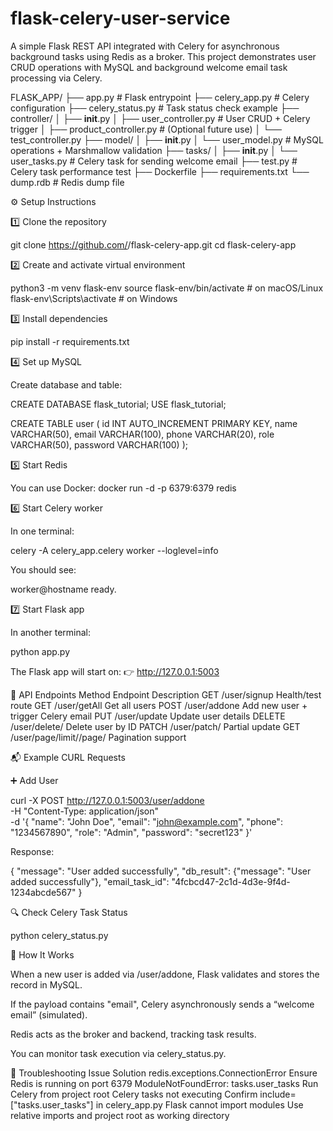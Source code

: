 # flask-celery-user-service
A simple Flask REST API integrated with Celery for asynchronous background tasks using Redis as a broker.
This project demonstrates user CRUD operations with MySQL and background welcome email task processing via Celery.

FLASK_APP/
├── app.py                    # Flask entrypoint
├── celery_app.py              # Celery configuration
├── celery_status.py           # Task status check example
├── controller/
│   ├── __init__.py
│   ├── user_controller.py     # User CRUD + Celery trigger
│   ├── product_controller.py  # (Optional future use)
│   └── test_controller.py
├── model/
│   ├── __init__.py
│   └── user_model.py          # MySQL operations + Marshmallow validation
├── tasks/
│   ├── __init__.py
│   └── user_tasks.py          # Celery task for sending welcome email
├── test.py                    # Celery task performance test
├── Dockerfile
├── requirements.txt
└── dump.rdb                   # Redis dump file


⚙️ Setup Instructions

1️⃣ Clone the repository

git clone https://github.com/<your-username>/flask-celery-app.git
cd flask-celery-app

2️⃣ Create and activate virtual environment

python3 -m venv flask-env
source flask-env/bin/activate  # on macOS/Linux
flask-env\Scripts\activate     # on Windows


3️⃣ Install dependencies

pip install -r requirements.txt

4️⃣ Set up MySQL

Create database and table:

CREATE DATABASE flask_tutorial;
USE flask_tutorial;

CREATE TABLE user (
  id INT AUTO_INCREMENT PRIMARY KEY,
  name VARCHAR(50),
  email VARCHAR(100),
  phone VARCHAR(20),
  role VARCHAR(50),
  password VARCHAR(100)
);

5️⃣ Start Redis

You can use Docker:
docker run -d -p 6379:6379 redis

6️⃣ Start Celery worker

In one terminal:

celery -A celery_app.celery worker --loglevel=info

You should see:

worker@hostname ready.

7️⃣ Start Flask app

In another terminal:

python app.py

The Flask app will start on:
👉 http://127.0.0.1:5003

🧩 API Endpoints
Method	Endpoint	Description
GET	/user/signup	Health/test route
GET	/user/getAll	Get all users
POST	/user/addone	Add new user + trigger Celery email
PUT	/user/update	Update user details
DELETE	/user/delete/<id>	Delete user by ID
PATCH	/user/patch/<id>	Partial update
GET	/user/page/limit/<limit>/page/<page>	Pagination support


📬 Example CURL Requests

➕ Add User

curl -X POST http://127.0.0.1:5003/user/addone \
  -H "Content-Type: application/json" \
  -d '{
    "name": "John Doe",
    "email": "john@example.com",
    "phone": "1234567890",
    "role": "Admin",
    "password": "secret123"
  }'

Response:

{
  "message": "User added successfully",
  "db_result": {"message": "User added successfully"},
  "email_task_id": "4fcbcd47-2c1d-4d3e-9f4d-1234abcde567"
}

🔍 Check Celery Task Status

python celery_status.py

🧠 How It Works

When a new user is added via /user/addone,
Flask validates and stores the record in MySQL.

If the payload contains "email",
Celery asynchronously sends a “welcome email” (simulated).

Redis acts as the broker and backend, tracking task results.

You can monitor task execution via celery_status.py.

🐞 Troubleshooting
Issue	                                    Solution
redis.exceptions.ConnectionError	    Ensure Redis is running on port 6379
ModuleNotFoundError: tasks.user_tasks	Run Celery from project root
Celery tasks not executing	            Confirm include=["tasks.user_tasks"] in celery_app.py
Flask cannot import modules	            Use relative imports and project root as working directory
